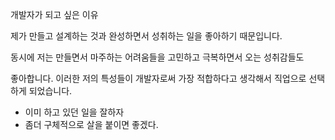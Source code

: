 개발자가 되고 싶은 이유



제가 만들고 설계하는 것과 완성하면서 성취하는 일을 좋아하기 때문입니다.


동시에 저는 만들면서 마주하는 어려움들을 고민하고 극복하면서 오는 성취감들도

좋아합니다. 이러한 저의 특성들이 개발자로써 가장 적합하다고 생각해서 직업으로 선택하게 되었습니다.



+ 이미 하고 있던 일을 잘하자
+ 좀더 구체적으로 살을 붙이면 좋겠다.
